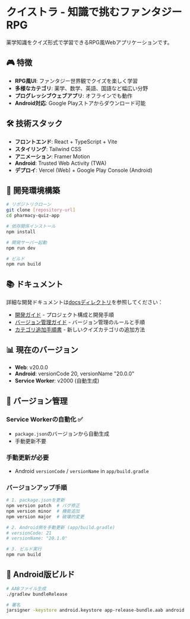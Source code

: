 # クイストラ - 知識で挑むファンタジーRPG

薬学知識をクイズ形式で学習できるRPG風Webアプリケーションです。

## 🎮 特徴

- **RPG風UI**: ファンタジー世界観でクイズを楽しく学習
- **多様なカテゴリ**: 薬学、数学、英語、国語など幅広い分野
- **プログレッシブウェブアプリ**: オフラインでも動作
- **Android対応**: Google Playストアからダウンロード可能

## 🛠️ 技術スタック

- **フロントエンド**: React + TypeScript + Vite
- **スタイリング**: Tailwind CSS
- **アニメーション**: Framer Motion
- **Android**: Trusted Web Activity (TWA)
- **デプロイ**: Vercel (Web) + Google Play Console (Android)

## 🚀 開発環境構築

```bash
# リポジトリクローン
git clone [repository-url]
cd pharmacy-quiz-app

# 依存関係インストール
npm install

# 開発サーバー起動
npm run dev

# ビルド
npm run build
```

## 📚 ドキュメント

詳細な開発ドキュメントは[docsディレクトリ](./docs/)を参照してください：

- [開発ガイド](./docs/開発ガイド.md) - プロジェクト構成と開発手順
- [バージョン管理ガイド](./docs/バージョン管理ガイド.md) - バージョン管理のルールと手順
- [カテゴリ追加手順書](./docs/カテゴリ追加手順書.md) - 新しいクイズカテゴリの追加方法

## 📊 現在のバージョン

- **Web**: v20.0.0
- **Android**: versionCode 20, versionName "20.0.0"
- **Service Worker**: v2000 (自動生成)

## 🔧 バージョン管理

### Service Workerの自動化 ✅
- `package.json`のバージョンから自動生成
- 手動更新不要

### 手動更新が必要
- Android `versionCode` / `versionName` in `app/build.gradle`

### バージョンアップ手順
```bash
# 1. package.jsonを更新
npm version patch  # バグ修正
npm version minor  # 機能追加
npm version major  # 破壊的変更

# 2. Android側を手動更新 (app/build.gradle)
# versionCode: 21
# versionName: "20.1.0"

# 3. ビルド実行
npm run build
```

## 📱 Android版ビルド

```bash
# AABファイル生成
./gradlew bundleRelease

# 署名
jarsigner -keystore android.keystore app-release-bundle.aab android
```
